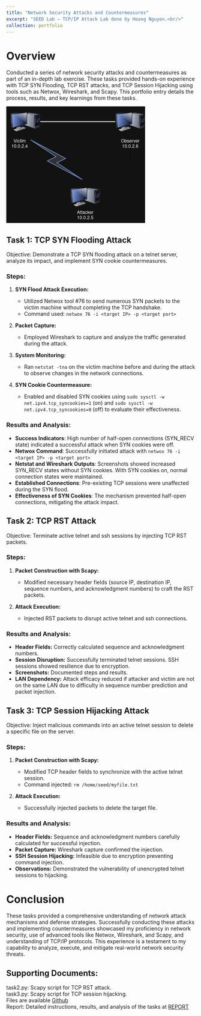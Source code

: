 ```yaml
---
title: "Network Security Attacks and Countermeasures"
excerpt: "SEED Lab – TCP/IP Attack Lab done by Hoang Nguyen.<br/>"
collection: portfolio
---
```


# Overview

Conducted a series of network security attacks and countermeasures as part of an in-depth lab exercise. These tasks provided hands-on experience with TCP SYN Flooding, TCP RST attacks, and TCP Session Hijacking using tools such as Netwox, Wireshark, and Scapy. This portfolio entry details the process, results, and key learnings from these tasks.

<img src='/images/nwdiagram.png'>

## Task 1: TCP SYN Flooding Attack

Objective: Demonstrate a TCP SYN flooding attack on a telnet server, analyze its impact, and implement SYN cookie countermeasures.

### Steps:

1. **SYN Flood Attack Execution:**

   - Utilized Netwox tool #76 to send numerous SYN packets to the victim machine without completing the TCP handshake.
   - Command used: `netwox 76 -i <target IP> -p <target port>`

2. **Packet Capture:**

   - Employed Wireshark to capture and analyze the traffic generated during the attack.

3. **System Monitoring:**

   - Ran `netstat -tna` on the victim machine before and during the attack to observe changes in the network connections.

4. **SYN Cookie Countermeasure:**
   - Enabled and disabled SYN cookies using `sudo sysctl -w net.ipv4.tcp_syncookies=1` (on) and `sudo sysctl -w net.ipv4.tcp_syncookies=0` (off) to evaluate their effectiveness.

### Results and Analysis:

- **Success Indicators**: High number of half-open connections (SYN_RECV state) indicated a successful attack when SYN cookies were off.
- **Netwox Command**: Successfully initiated attack with `netwox 76 -i <target IP> -p <target port>`
- **Netstat and Wireshark Outputs**: Screenshots showed increased SYN_RECV states without SYN cookies. With SYN cookies on, normal connection states were maintained.
- **Established Connections**: Pre-existing TCP sessions were unaffected during the SYN flood.
- **Effectiveness of SYN Cookies**: The mechanism prevented half-open connections, mitigating the attack impact.

## Task 2: TCP RST Attack

Objective: Terminate active telnet and ssh sessions by injecting TCP RST packets.

### Steps:

1. **Packet Construction with Scapy:**

   - Modified necessary header fields (source IP, destination IP, sequence numbers, and acknowledgment numbers) to craft the RST packets.

2. **Attack Execution:**
   - Injected RST packets to disrupt active telnet and ssh connections.

### Results and Analysis:

- **Header Fields:** Correctly calculated sequence and acknowledgment numbers.
- **Session Disruption:** Successfully terminated telnet sessions. SSH sessions showed resilience due to encryption.
- **Screenshots:** Documented steps and results.
- **LAN Dependency:** Attack efficacy reduced if attacker and victim are not on the same LAN due to difficulty in sequence number prediction and packet injection.

## Task 3: TCP Session Hijacking Attack

Objective: Inject malicious commands into an active telnet session to delete a specific file on the server.

### Steps:

1. **Packet Construction with Scapy:**

   - Modified TCP header fields to synchronize with the active telnet session.
   - Command injected: `rm /home/seed/myfile.txt`

2. **Attack Execution:**
   - Successfully injected packets to delete the target file.

### Results and Analysis:

- **Header Fields:** Sequence and acknowledgment numbers carefully calculated for successful injection.
- **Packet Capture:** Wireshark capture confirmed the injection.
- **SSH Session Hijacking:** Infeasible due to encryption preventing command injection.
- **Observations:** Demonstrated the vulnerability of unencrypted telnet sessions to hijacking.

# Conclusion

These tasks provided a comprehensive understanding of network attack mechanisms and defense strategies. Successfully conducting these attacks and implementing countermeasures showcased my proficiency in network security, use of advanced tools like Netwox, Wireshark, and Scapy, and understanding of TCP/IP protocols. This experience is a testament to my capability to analyze, execute, and mitigate real-world network security threats.

## Supporting Documents:

task2.py: Scapy script for TCP RST attack. <br>
task3.py: Scapy script for TCP session hijacking. <br>
Files are available [Github](https://github.com/hoangnguyen2809/TCP-Attack-Lab) <br>
Report: Detailed instructions, results, and analysis of the tasks at [REPORT](https://hoangnguyen2809.github.io/posts/2024/04/blog-post-4/)
